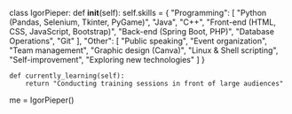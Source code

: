 class IgorPieper:
    def __init__(self):
        self.skills = {
           "Programming": [
                "Python (Pandas, Selenium, Tkinter, PyGame)",
                "Java",
                "C++",
                "Front-end (HTML, CSS, JavaScript, Bootstrap)",
                "Back-end (Spring Boot, PHP)",
                "Database Operations",
                "Git"
            ],
            "Other": [
                "Public speaking",
                "Event organization",
                "Team management",
                "Graphic design (Canva)",
                "Linux & Shell scripting",
                "Self-improvement",
                "Exploring new technologies"
            ]
        }

    def currently_learning(self):
        return "Conducting training sessions in front of large audiences"

me = IgorPieper()

<!--
**IgorPieper/IgorPieper** is a ✨ _special_ ✨ repository because its `README.md` (this file) appears on your GitHub profile.

Here are some ideas to get you started:

- 🔭 I’m currently working on ...
- 🌱 I’m currently learning ...
- 👯 I’m looking to collaborate on ...
- 🤔 I’m looking for help with ...
- 💬 Ask me about ...
- 📫 How to reach me: ...
- 😄 Pronouns: ...
- ⚡ Fun fact: ...
-->
